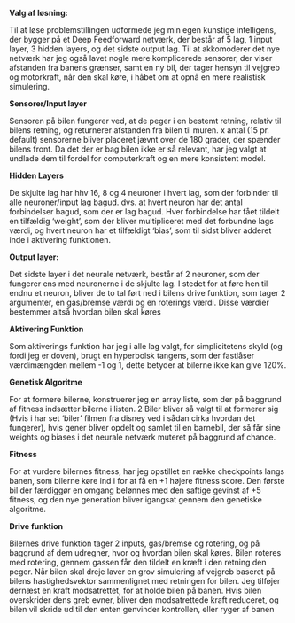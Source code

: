 **Valg af løsning:**

Til at løse problemstillingen udformede jeg min egen kunstige intelligens, der bygger på et
Deep Feedforward netværk, der består af 5 lag, 1 input layer, 3 hidden layers, og det sidste
output lag. Til at akkomoderer det nye netværk har jeg også lavet nogle mere komplicerede
sensorer, der viser afstanden fra banens grænser, samt en ny bil, der tager hensyn til
vejgreb og motorkraft, når den skal køre, i håbet om at opnå en mere realistisk simulering.

**Sensorer/Input layer**

Sensoren på bilen fungerer ved, at de peger i en bestemt retning, relativ til bilens retning, og
returnerer afstanden fra bilen til muren. x antal (15 pr. default) sensorerne bliver placeret
jævnt over de 180 grader, der spænder bilens front. Da det der er bag bilen ikke er så
relevant, har jeg valgt at undlade dem til fordel for computerkraft og en mere konsistent
model.

**Hidden Layers**

De skjulte lag har hhv 16, 8 og 4 neuroner i hvert lag, som der forbinder til alle
neuroner/input lag bagud. dvs. at hvert neuron har det antal forbindelser bagud, som der er
lag bagud. Hver forbindelse har fået tildelt en tilfældig ‘weight’, som der bliver multipliceret
med det forbundne lags værdi, og hvert neuron har et tilfældigt ‘bias’, som til sidst bliver
adderet inde i aktivering funktionen.

**Output layer:**

Det sidste layer i det neurale netværk, består af 2 neuroner, som der fungerer ens med
neuronerne i de skjulte lag. I stedet for at føre hen til endnu et neuron, bliver de to tal ført
ned i bilens drive funktion, som tager 2 argumenter, en gas/bremse værdi og en roterings
værdi. Disse værdier bestemmer altså hvordan bilen skal køres

**Aktivering Funktion**

Som aktiverings funktion har jeg i alle lag valgt, for simplicitetens skyld (og fordi jeg er
doven), brugt en hyperbolsk tangens, som der fastlåser værdimængden mellem -1 og 1,
dette betyder at bilerne ikke kan give 120%.

**Genetisk Algoritme**

For at formere bilerne, konstruerer jeg en array liste, som der på baggrund af fitness
indsætter bilerne i listen. 2 Biler bliver så valgt til at formerer sig (Hvis i har set ‘biler’ filmen
fra disney ved i sådan cirka hvordan det fungerer), hvis gener bliver opdelt og samlet til en
barnebil, der så får sine weights og biases i det neurale netværk muteret på baggrund af
chance.

**Fitness**

For at vurdere bilernes fitness, har jeg opstillet en række checkpoints langs banen, som
bilerne køre ind i for at få en +1 højere fitness score. Den første bil der færdiggør en omgang
belønnes med den saftige gevinst af +5 fitness, og den nye generation bliver igangsat
gennem den genetiske algoritme.

**Drive funktion**

Bilernes drive funktion tager 2 inputs, gas/bremse og rotering, og på baggrund af dem
udregner, hvor og hvordan bilen skal køres. Bilen roteres med rotering, gennem gassen får
den tildelt en kræft i den retning den peger. Når bilen skal dreje laver en grov simulering af
vejgreb baseret på bilens hastighedsvektor sammenlignet med retningen for bilen. Jeg
tilføjer dernæst en kraft modsatrettet, for at holde bilen på banen. Hvis bilen overskrider
dens greb evner, bliver den modsatrettede kraft reduceret, og bilen vil skride ud til den enten
genvinder kontrollen, eller ryger af banen


